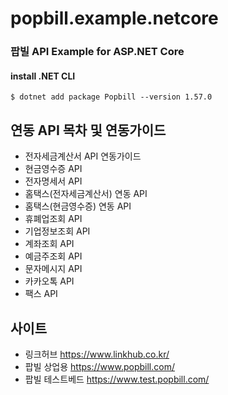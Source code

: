 # popbill.example.netcore


### 팝빌 API Example for ASP.NET Core


#### install .NET CLI
    $ dotnet add package Popbill --version 1.57.0


연동 API 목차 및 연동가이드
-----------------
* 전자세금계산서 API 연동가이드
* 현금영수증 API
* 전자명세서 API
* 홈택스(전자세금계산서) 연동 API
* 홈택스(현금영수증) 연동 API
* 휴폐업조회 API
* 기업정보조회 API
* 계좌조회 API
* 예금주조회 API
* 문자메시지 API
* 카카오톡 API
* 팩스 API

사이트
-------------------------------
* 링크허브 <https://www.linkhub.co.kr/>
* 팝빌 상업용 <https://www.popbill.com/>
* 팝빌 테스트베드 <https://www.test.popbill.com/>
